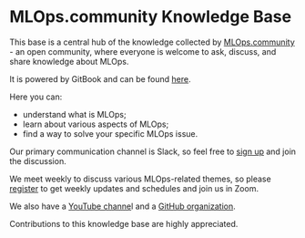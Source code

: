 # MLOps.community Knowledge Base

This base is a central hub of the knowledge collected by [MLOps.community](https://mlops.community) - an open community, where everyone is welcome to ask, discuss, and share knowledge about MLOps. 

It is powered by GitBook and can be found [here](https://mariyadavydova.gitbook.io/mlops).

Here you can:

* understand what is MLOps; 
* learn about various aspects of MLOps; 
* find a way to solve your specific MLOps issue.

Our primary communication channel is Slack, so feel free to [sign up](https://go.mlops.community/slack) and join the discussion.

We meet weekly to discuss various MLOps-related themes, so please [register](https://go.mlops.community/register) to get weekly updates and schedules and join us in Zoom.

We also have a [YouTube channe](https://www.youtube.com/channel/UCG6qpjVnBTTT8wLGBygANOQ)l and a [GitHub organization](https://github.com/mlopscommunity).

Contributions to this knowledge base are highly appreciated.



